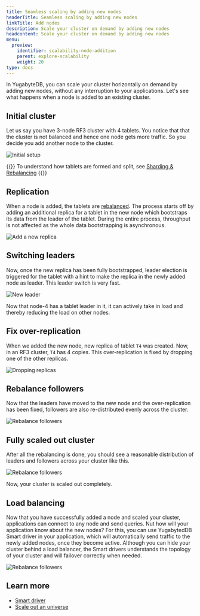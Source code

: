 ```yaml
---
title: Seamless scaling by adding new nodes
headerTitle: Seamless scaling by adding new nodes
linkTitle: Add nodes
description: Scale your cluster on demand by adding new nodes
headcontent: Scale your cluster on demand by adding new nodes
menu:
  preview:
    identifier: scalability-node-addition
    parent: explore-scalability
    weight: 20
type: docs
---
```


In YugabyteDB, you can scale your cluster horizontally on demand by adding new nodes, without any interruption to your applications. Let's see what happens when a node is added to an existing cluster.

## Initial cluster

Let us say you have 3-node RF3 cluster with 4 tablets. You notice that that the cluster is not balanced and hence one node gets more traffic. So you decide you add another node to the cluster.

![Initial setup](/images/explore/scalability/node-addition-cluster-setup.png)

{{<tip>}}
To understand how tablets are formed and split, see [Sharding & Rebalancing](./sharding-rebalancing)
{{</tip>}}

## Replication

When a node is added, the tablets are [rebalanced](./sharding-rebalancing#rebalancing). The process starts off by adding an additional replica for a tablet in the new node which bootstraps its data from the leader of the tablet. During the entire process, throughput is not affected as the whole data bootstrapping is asynchronous.

![Add a new replica](/images/explore/scalability/node-addition-replication.png)

## Switching leaders

Now, once the new replica has been fully bootstrapped, leader election is triggered for the tablet with a hint to make the replica in the newly added node as leader. This leader switch is very fast.

![New leader](/images/explore/scalability/node-addition-new-leader.png)

Now that node-4 has a tablet leader in it, it can actively take in load and thereby reducing the load on other nodes.

## Fix over-replication

When we added the new node, new replica of tablet `T4` was created. Now, in an RF3 cluster, `T4` has 4 copies. This over-replication is fixed by dropping one of the other replicas.

![Dropping replicas](/images/explore/scalability/node-addition-dropping-replicas.png)

## Rebalance followers

Now that the leaders have moved to the new node and the over-replication has been fixed, followers are also re-distributed evenly across the cluster.

![Rebalance followers](/images/explore/scalability/node-addition-rebalance-followers.png)

## Fully scaled out cluster

After all the rebalancing is done, you should see a reasonable distribution of leaders and followers across your cluster like this.

![Rebalance followers](/images/explore/scalability/node-addition-complete.png)

Now, your cluster is scaled out completely.

## Load balancing

Now that you have successfully added a node and scaled your cluster, applications can connect to any node and send queries. Nut how will your application know about the new nodes? For this, you can use YugabytedDB Smart driver in your application, which will automatically send traffic to the newly added nodes, once they become active. Although you can hide your cluster behind a load balancer, the Smart drivers understands the topology of your cluster and will failover correctly when needed.

![Rebalance followers](/images/explore/scalability/node-addition-smart-driver.png)

## Learn more

- [Smart driver](../../../drivers-orms/smart-drivers/)
- [Scale out an universe](./scaling-universe)
